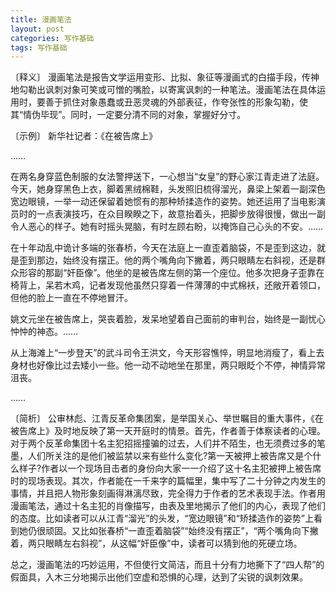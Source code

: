```yaml
---
title: 漫画笔法
layout: post
categories: 写作基础
tags: 写作基础
---
```


〔释义〕 漫画笔法是报告文学运用变形、比拟、象征等漫画式的白描手段，传神地勾勒出讽刺对象可笑或可憎的嘴脸，以寄寓讽刺的一种笔法。漫画笔法在具体运用时，要善于抓住对象愚蠢或丑恶灵魂的外部表征，作夸张性的形象勾勒，使其“情伪毕现”。同时，一定要分清不同的对象，掌握好分寸。

〔示例〕 新华社记者：《在被告席上》

……

在两名身穿蓝色制服的女法警押送下，一心想当“女皇”的野心家江青走进了法庭。今天，她身穿黑色上衣，脚着黑绒棉鞋，头发照旧梳得溜光，鼻梁上架着一副深色宽边眼镜，一举一动还保留着她惯有的那种矫揉造作的姿势。她还运用了当电影演员时的一点表演技巧，在众目睽睽之下，故意抬着头，把脚步放得很慢，做出一副令人恶心的样子。她有时摇头晃脑，有时左顾右盼，以掩饰自己心头的不安。……

在十年动乱中诡计多端的张春桥，今天在法庭上一直歪着脑袋，不是歪到这边，就是歪到那边，始终没有摆正。他的两个嘴角向下撇着，两只眼睛左右斜视，还是群众形容的那副“奸臣像”。他坐的是被告席左侧的第一个座位。他多次把身子歪靠在椅背上，呆若木鸡，记者发现他虽然只穿着一件薄薄的中式棉袄，还敞开着领口，但他的脸上一直在不停地冒汗。

姚文元坐在被告席上，哭丧着脸，发呆地望着自己面前的审判台，始终是一副忧心忡忡的神态。……

从上海滩上“一步登天”的武斗司令王洪文，今天形容憔悴，明显地消瘦了，看上去身材也好像比过去矮小一些。他一动不动地坐在那里，两只眼眨个不停，神情异常沮丧。

……

〔简析〕 公审林彪、江青反革命集团案，是举国关心、举世瞩目的重大事件，《在被告席上》及时地反映了第一天开庭时的情景。首先，作者善于体察读者的心理。对于两个反革命集团十名主犯招摇撞骗的过去，人们并不陌生，也无须费过多的笔墨，人们所关注的是他们被监禁以来有些什么变化?第一天被押上被告席又是个什么样子?作者以一个现场目击者的身份向大家一一介绍了这十名主犯被押上被告席时的现场表现。其次，作者能在一千来字的篇幅里，集中写了二十分钟之内发生的事情，并且把人物形象刻画得淋漓尽致，完全得力于作者的艺术表现手法。作者用漫画笔法，通过十名主犯的肖像描写，由表及里地揭示了他们的内心，表现了他们的态度。比如读者可以从江青“溜光”的头发，“宽边眼镜”和“矫揉造作的姿势”上看到她仍很顽固。又比如张春桥“一直歪着脑袋”“始终没有摆正”，“两个嘴角向下撇着，两只眼睛左右斜视”，从这幅“奸臣像”中，读者可以猜到他的死硬立场。

总之，漫画笔法的巧妙运用，不但使行文简洁，而且十分有力地撕下了“四人帮”的假面具，入木三分地揭示出他们空虚和恐惧的心理，达到了尖锐的讽刺效果。 
